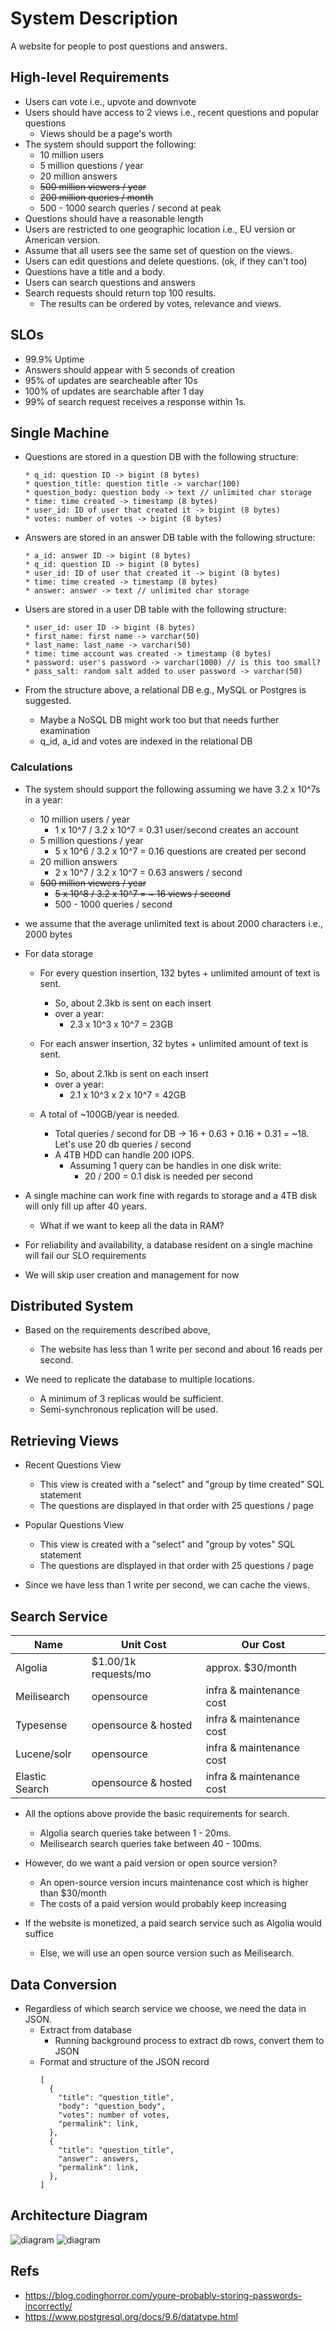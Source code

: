 # System Description

A website for people to post questions and answers.

## High-level Requirements
* Users can vote i.e., upvote and downvote
* Users should have access to 2 views i.e., recent questions and popular questions
  * Views should be a page's worth 
* The system should support the following: 
  * 10 million users 
  * 5 million questions / year
  * 20 million answers
  * ~~500 million viewers / year~~
  * ~~200 million queries / month~~
  * 500 - 1000 search queries / second at peak
* Questions should have a reasonable length
* Users are restricted to one geographic location i.e., EU version or American version.
* Assume that all users see the same set of question on the views.
* Users can edit questions and delete questions. (ok, if they can't too)
* Questions have a title and a body.
* Users can search questions and answers
* Search requests should return top 100 results.
  * The results can be ordered by votes, relevance and views.  


## SLOs
* 99.9% Uptime
* Answers should appear with 5 seconds of creation
* 95% of updates are searcheable after 10s
* 100% of updates are searchable after 1 day
* 99% of search request receives a response within 1s.

## Single Machine 

* Questions are stored in a question DB with the following structure:
  ```
  * q_id: question ID -> bigint (8 bytes) 
  * question_title: question title -> varchar(100) 
  * question_body: question body -> text // unlimited char storage
  * time: time created -> timestamp (8 bytes)
  * user_id: ID of user that created it -> bigint (8 bytes)
  * votes: number of votes -> bigint (8 bytes)
  ```

* Answers are stored in an answer DB table with the following structure:
  ```
  * a_id: answer ID -> bigint (8 bytes)
  * q_id: question ID -> bigint (8 bytes)
  * user_id: ID of user that created it -> bigint (8 bytes)
  * time: time created -> timestamp (8 bytes)
  * answer: answer -> text // unlimited char storage 
  ```

* Users are stored in a user DB table with the following structure:
  ```
  * user_id: user ID -> bigint (8 bytes)
  * first_name: first name -> varchar(50)
  * last_name: last_name -> varchar(50)
  * time: time account was created -> timestamp (8 bytes)
  * password: user's password -> varchar(1000) // is this too small?
  * pass_salt: random salt added to user password -> varchar(50)
  ```

* From the structure above, a relational DB e.g., MySQL or Postgres is suggested.
  * Maybe a NoSQL DB might work too but that needs further examination
  * q_id, a_id and votes are indexed in the relational DB

### Calculations

* The system should support the following assuming we have 3.2 x 10^7s  in a year:
  * 10 million users / year 
    * 1 x 10^7 / 3.2 x 10^7 = 0.31 user/second creates an account
  * 5 million questions / year
    * 5 x 10^6 / 3.2 x 10^7 = 0.16 questions are created per second 
  * 20 million answers
    * 2 x 10^7 / 3.2 x 10^7 = 0.63 answers / second
  * ~~500 million viewers / year~~
    * ~~5 x 10^8 / 3.2 x 10^7 = ~ 16 views / second~~
    * 500 - 1000 queries / second

* we assume that the average unlimited text is about 2000 characters i.e., 2000 bytes

* For data storage

  * For every question insertion, 132 bytes + unlimited amount of text is sent.
    * So, about 2.3kb is sent on each insert
    * over a year:
      * 2.3 x 10^3 x 10^7 = 23GB

  * For each answer insertion, 32 bytes + unlimited amount of text is sent.
    * So, about 2.1kb is sent on each insert
    * over a year:
      * 2.1 x 10^3 x 2 x 10^7 = 42GB

  * A total of ~100GB/year is needed. 
    * Total queries / second for DB -> 16 + 0.63 + 0.16 + 0.31 = ~18. Let's use 20 db queries / second
    * A 4TB HDD can handle 200 IOPS. 
      * Assuming 1 query can be handles in one disk write:
        * 20 / 200 = 0.1 disk is needed per second

* A single machine can work fine with regards to storage and a 4TB disk will only fill up after 40 years.
  * What if we want to keep all the data in RAM? 

* For reliability and availability, a database resident on a single machine will fail our SLO requirements

* We will skip user creation and management for now

## Distributed System

* Based on the requirements described above,
  * The website has less than 1 write per second and about 16 reads per second.

* We need to replicate the database to multiple locations. 
  * A minimum of 3 replicas would be sufficient.
  * Semi-synchronous replication will be used.


## Retrieving Views

* Recent Questions View
  * This view is created with a "select" and "group by time created" SQL statement
  * The questions are displayed in that order with 25 questions / page

* Popular Questions View
  * This view is created with a "select" and "group by votes" SQL statement
  * The questions are displayed in that order with 25 questions / page

* Since we have less than 1 write per second, we can cache the views. 

## Search Service

| Name      | Unit Cost | Our Cost|
| ----------- | ----------- | ----------- |
| Algolia      |$1.00/1k requests/mo | approx. $30/month  |
| Meilisearch   |opensource   | infra & maintenance cost|
| Typesense   |opensource & hosted     | infra & maintenance cost |
| Lucene/solr   | opensource        | infra & maintenance cost|
| Elastic Search   | opensource & hosted| infra & maintenance cost|

* All the options above provide the basic requirements for search.
  * Algolia search queries take between 1 - 20ms.
  * Meilisearch search queries take between 40 - 100ms.
  
* However, do we want a paid version or open source version?
  * An open-source version incurs maintenance cost which is higher than $30/month
  * The costs of a paid version would probably keep increasing

* If the website is monetized, a paid search service such as Algolia would suffice
  * Else, we will use an open source version such as Meilisearch.

## Data Conversion
* Regardless of which search service we choose, we need the data in JSON.
  * Extract from database
    * Running background process to extract db rows, convert them to JSON
  * Format and structure of the JSON record
    ```
    [
      {
        "title": "question_title",
        "body": "question_body",
        "votes": number of votes,
        "permalink": link,
      },
      {
        "title": "question_title",
        "answer": answers,
        "permalink": link,
      },
    ]
    ```

## Architecture Diagram

![diagram](question-answer-arch.png)
![diagram](question-answer-arch-2.png)


## Refs

* https://blog.codinghorror.com/youre-probably-storing-passwords-incorrectly/
* https://www.postgresql.org/docs/9.6/datatype.html
